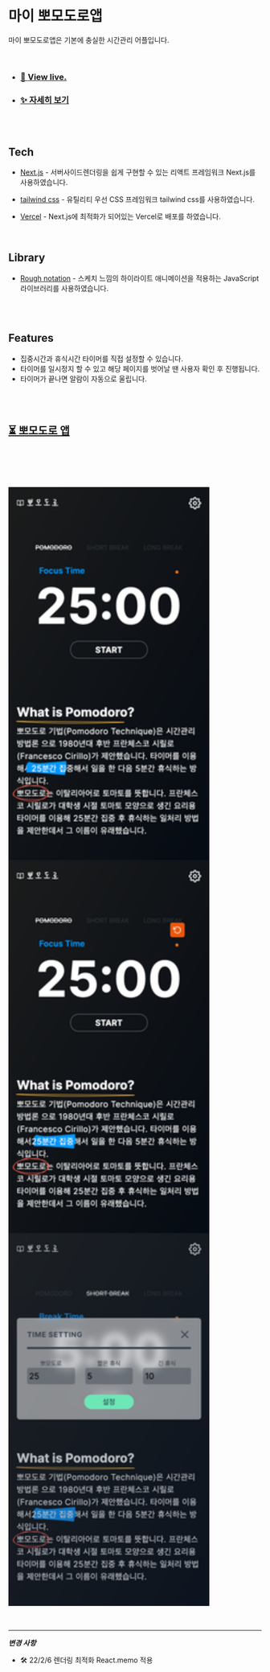 <br/>

# 마이 뽀모도로앱

마이 뽀모도로앱은 기본에 충실한 시간관리 어플입니다.

<br />

- ### [👀 <u>View live.</u>](https://pomodoro-app-rose.vercel.app/)

- ### [✨ <u>자세히 보기</u>](https://my-portpolio.vercel.app/blog/pomodoroApp)

<br/>
<br/>

## Tech

- [Next.js] - 서버사이드렌더링을 쉽게 구현할 수 있는 리액트 프레임워크 Next.js를 사용하였습니다.

- [tailwind css] - 유틸리티 우선 CSS 프레임워크 tailwind css를 사용하였습니다.

- [Vercel] - Next.js에 최적화가 되어있는 Vercel로 배포를 하였습니다.

<br/>

## Library

- [Rough notation] - 스케치 느낌의 하이라이트 애니메이션을 적용하는 JavaScript 라이브러리를 사용하였습니다.

<br/>
<br/>

## Features

- 집중시간과 휴식시간 타이머를 직접 설정할 수 있습니다.
- 타이머를 일시정지 할 수 있고 해당 페이지를 벗어날 땐 사용자 확인 후 진행됩니다.
- 타이머가 끝나면 알람이 자동으로 울립니다.

<br/>
<br/>

## <a href='https://pomodoro-app-rose.vercel.app/' target='_blank' rel='noreferrer'>⏳ 뽀모도로 앱</a>

# <br/>

<img src='public/pomodoroApp.png' width='400'></img>

<br />

---

**_변경 사항_**

- 🛠 22/2/6 렌더링 최적화 React.memo 적용

[next.js]: https://nextjs.org
[tailwind css]: https://tailwindcss.com
[vercel]: https://vercel.com
[rough notation]: https://roughnotation.com/
